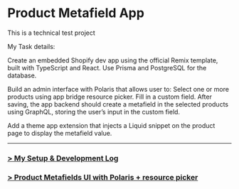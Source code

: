 # Product Metafield App

This is a technical test project

My Task details: 

Create an embedded Shopify dev app using the official Remix template, built with TypeScript and React. Use Prisma and PostgreSQL for the database. 

Build an admin interface with Polaris that allows user to: 
Select one or more products using app bridge resource picker. 
Fill in a custom field. 
After saving, the app backend should create a metafield in the selected products using GraphQL, storing the user’s input in the custom field. 

Add a theme app extension that injects a Liquid snippet on the product page to display the metafield value. 



---

### [> My Setup & Development Log](./README/first.md)


### [> Product Metafields UI with Polaris + resource picker](./README/second.md)
